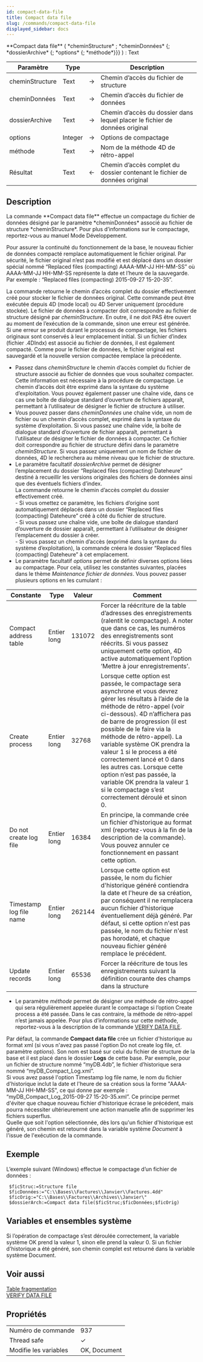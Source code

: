 ```yaml
---
id: compact-data-file
title: Compact data file
slug: /commands/compact-data-file
displayed_sidebar: docs
---
```


<!--REF #_command_.Compact data file.Syntax-->**Compact data file** ( *cheminStructure* ; *cheminDonnées* {; *dossierArchive* {; *options* {; *méthode*}}} ) : Text<!-- END REF-->
<!--REF #_command_.Compact data file.Params-->
| Paramètre | Type |  | Description |
| --- | --- | --- | --- |
| cheminStructure | Text | &#8594;  | Chemin d’accès du fichier de structure |
| cheminDonnées | Text | &#8594;  | Chemin d’accès du fichier de données |
| dossierArchive | Text | &#8594;  | Chemin d’accès du dossier dans lequel placer le fichier de données original |
| options | Integer | &#8594;  | Options de compactage |
| méthode | Text | &#8594;  | Nom de la méthode 4D de rétro-appel |
| Résultat | Text | &#8592; | Chemin d’accès complet du dossier contenant le fichier de données original |

<!-- END REF-->

## Description 

<!--REF #_command_.Compact data file.Summary-->La commande **Compact data file** effectue un compactage du fichier de données désigné par le paramètre *cheminDonnées* associé au fichier de structure *cheminStructure*.<!-- END REF--> Pour plus d’informations sur le compactage, reportez-vous au manuel Mode Développement.

Pour assurer la continuité du fonctionnement de la base, le nouveau fichier de données compacté remplace automatiquement le fichier original. Par sécurité, le fichier original n’est pas modifié et est déplacé dans un dossier spécial nommé “Replaced files (compacting) AAAA-MM-JJ HH-MM-SS” où AAAA-MM-JJ HH-MM-SS représente la date et l’heure de la sauvegarde. Par exemple : “Replaced files (compacting) 2015-09-27 15-20-35”.

La commande retourne le chemin d’accès complet du dossier effectivement créé pour stocker le fichier de données original. Cette commande peut être exécutée depuis 4D (mode local) ou 4D Server uniquement (procédure stockée). Le fichier de données à compacter doit correspondre au fichier de structure désigné par *cheminStructure*. En outre, il ne doit PAS être ouvert au moment de l’exécution de la commande, sinon une erreur est générée.  
Si une erreur se produit durant le processus de compactage, les fichiers originaux sont conservés à leur emplacement initial. Si un fichier d’index (fichier .4DIndx) est associé au fichier de données, il est également compacté. Comme pour le fichier de données, le fichier original est sauvegardé et la nouvelle version compactée remplace la précédente. 

* Passez dans *cheminStructure* le chemin d’accès complet du fichier de structure associé au fichier de données que vous souhaitez compacter. Cette information est nécessaire à la procédure de compactage. Le chemin d’accès doit être exprimé dans la syntaxe du système d’exploitation. Vous pouvez également passer une chaîne vide, dans ce cas une boîte de dialogue standard d’ouverture de fichiers apparaît, permettant à l’utilisateur de désigner le fichier de structure à utiliser.
* Vous pouvez passer dans *cheminDonnées* une chaîne vide, un nom de fichier ou un chemin d’accès complet, exprimé dans la syntaxe du système d’exploitation. Si vous passez une chaîne vide, la boîte de dialogue standard d’ouverture de fichier apparaît, permettant à l’utilisateur de désigner le fichier de données à compacter. Ce fichier doit correspondre au fichier de structure défini dans le paramètre *cheminStructure*. Si vous passez uniquement un nom de fichier de données, 4D le recherchera au même niveau que le fichier de structure.
* Le paramètre facultatif *dossierArchive* permet de désigner l’emplacement du dossier “Replaced files (compacting) Dateheure” destiné à recueillir les versions originales des fichiers de données ainsi que des éventuels fichiers d’index.  
La commande retourne le chemin d’accès complet du dossier effectivement créé.  
\- Si vous omettez ce paramètre, les fichiers d’origine sont automatiquement déplacés dans un dossier “Replaced files (compacting) Dateheure” créé à côté du fichier de structure.  
\- Si vous passez une chaîne vide, une boîte de dialogue standard d’ouverture de dossier apparaît, permettant à l’utilisateur de désigner l’emplacement du dossier à créer.  
\- Si vous passez un chemin d’accès (exprimé dans la syntaxe du système d’exploitation), la commande créera le dossier “Replaced files (compacting) Dateheure” à cet emplacement.
* Le paramètre facultatif *options* permet de définir diverses options liées au compactage. Pour cela, utilisez les constantes suivantes, placées dans le thème *Maintenance fichier de données*. Vous pouvez passer plusieurs options en les cumulant :  

| Constante               | Type        | Valeur | Comment                                                                                                                                                                                                                                                                                                                                                                                                                                                                                                          |  
| ----------------------- | ----------- | ------ | ---------------------------------------------------------------------------------------------------------------------------------------------------------------------------------------------------------------------------------------------------------------------------------------------------------------------------------------------------------------------------------------------------------------------------------------------------------------------------------------------------------------- |  
| Compact address table   | Entier long | 131072 | Forcer la réécriture de la table d’adresses des enregistrements (ralentit le compactage). A noter que dans ce cas, les numéros des enregistrements sont réécrits. Si vous passez uniquement cette option, 4D active automatiquement l’option ’Mettre à jour enregistrements’.                                                                                                                                                                                                                                    |  
| Create process          | Entier long | 32768  | Lorsque cette option est passée, le compactage sera asynchrone et vous devrez gérer les résultats à l’aide de la méthode de rétro-appel (voir ci-dessous). 4D n’affichera pas de barre de progression (il est possible de le faire via la méthode de rétro-appel). La variable système OK prendra la valeur 1 si le process a été correctement lancé et 0 dans les autres cas. Lorsque cette option n’est pas passée, la variable OK prendra la valeur 1 si le compactage s’est correctement déroulé et sinon 0. |  
| Do not create log file  | Entier long | 16384  | En principe, la commande crée un fichier d’historique au format xml (reportez-vous à la fin de la description de la commande). Vous pouvez annuler ce fonctionnement en passant cette option.                                                                                                                                                                                                                                                                                                                    |  
| Timestamp log file name | Entier long | 262144 | Lorsque cette option est passée, le nom du fichier d'historique généré contiendra la date et l'heure de sa création, par conséquent il ne remplacera aucun fichier d'historique éventuellement déjà généré. Par défaut, si cette option n'est pas passée, le nom du fichier n'est pas horodaté, et chaque nouveau fichier généré remplace le précédent.                                                                                                                                                          |  
| Update records          | Entier long | 65536  | Forcer la réécriture de tous les enregistrements suivant la définition courante des champs dans la structure                                                                                                                                                                                                                                                                                                                                                                                                     |
* Le paramètre *méthode* permet de désigner une méthode de rétro-appel qui sera régulièrement appelée durant le compactage si l’option Create process a été passée. Dans le cas contraire, la méthode de rétro-appel n’est jamais appelée. Pour plus d’informations sur cette méthode, reportez-vous à la description de la commande [VERIFY DATA FILE](verify-data-file.md).

Par défaut, la commande **Compact data file** crée un fichier d'historique au format xml (si vous n'avez pas passé l'option Do not create log file, cf. paramètre *options*). Son nom est basé sur celui du fichier de structure de la base et il est placé dans le dossier **Logs** de cette base. Par exemple, pour un fichier de structure nommé “myDB.4db”, le fichier d’historique sera nommé “myDB\_Compact\_Log.xml”.   
Si vous avez passé l'option Timestamp log file name, le nom du fichier d'historique inclut la date et l'heure de sa création sous la forme "AAAA-MM-JJ HH-MM-SS", ce qui donne par exemple : “myDB\_Compact\_Log\_2015-09-27 15-20-35.xml”. Ce principe permet d'éviter que chaque nouveau fichier d'historique écrase le précédent, mais pourra nécessiter ultérieurement une action manuelle afin de supprimer les fichiers superflus.   
Quelle que soit l'option sélectionnée, dès lors qu'un fichier d'historique est généré, son chemin est retourné dans la variable système *Document* à l'issue de l'exécution de la commande.

## Exemple 

L’exemple suivant (Windows) effectue le compactage d’un fichier de données :

```4d
 $ficStruc:=Structure file
 $ficDonnées:="C:\\Bases\\Factures\\Janvier\\Factures.4dd"
 $ficOrig:="C:\\Bases\\Factures\\Archives\\Janvier\"
 $dossierArch:=Compact data file($ficStruc;$ficDonnées;$ficOrig)
```

## Variables et ensembles système 

Si l’opération de compactage s’est déroulée correctement, la variable système OK prend la valeur 1, sinon elle prend la valeur 0\. Si un fichier d'historique a été généré, son chemin complet est retourné dans la variable système Document. 

## Voir aussi 

[Table fragmentation](table-fragmentation.md)  
[VERIFY DATA FILE](verify-data-file.md)  

## Propriétés

|  |  |
| --- | --- |
| Numéro de commande | 937 |
| Thread safe | &check; |
| Modifie les variables | OK, Document |


